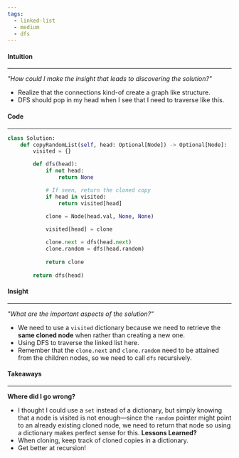 ```yaml
---
tags:
  - linked-list
  - medium
  - dfs
---
```

#### Intuition
---
_"How could I make the insight that leads to discovering the solution?"_
- Realize that the connections kind-of create a graph like structure.
- DFS should pop in my head when I see that I need to traverse like this.

#### Code
---

```python
class Solution:
    def copyRandomList(self, head: Optional[Node]) -> Optional[Node]:
        visited = {}

        def dfs(head):
            if not head:
                return None

			# If seen, return the cloned copy
            if head in visited:
                return visited[head]
           
            clone = Node(head.val, None, None)

            visited[head] = clone

            clone.next = dfs(head.next)            
            clone.random = dfs(head.random)
          
            return clone
        
        return dfs(head)
```

#### Insight  
---
_"What are the important aspects of the solution?"_
- We need to use a `visited` dictionary because we need to retrieve the **same cloned node** when rather than creating a new one. 
- Using DFS to traverse the linked list here.
- Remember that the `clone.next` and `clone.random` need to be attained from the children nodes, so we need to call `dfs` recursively.

#### Takeaways
---
**Where did I go wrong?**
- I thought I could use a `set` instead of a dictionary, but simply knowing that a node is visited is not enough—since the `random` pointer might point to an already existing cloned node, we need to return that node so using a dictionary makes perfect sense for this.
**Lessons Learned?**
- When cloning, keep track of cloned copies in a dictionary.
- Get better at recursion!
